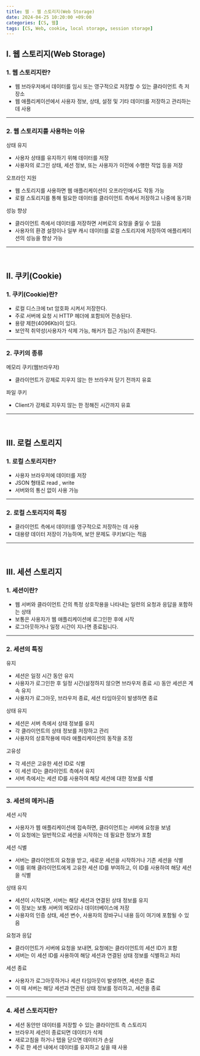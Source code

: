 ```yaml
---
title: 웹 - 웹 스토리지(Web Storage)
date: 2024-04-25 10:20:00 +09:00
categories: [CS, 웹]
tags: [CS, Web, cookie, local storage, session storage]
---
```


## Ⅰ. 웹 스토리지(Web Storage)

### 1. 웹 스토리지란?

- 웹 브라우저에서 데이터를 임시 또는 영구적으로 저장할 수 있는 클라이언트 측 저장소
- 웹 애플리케이션에서 사용자 정보, 상태, 설정 및 기타 데이터를 저장하고 관리하는 데 사용

---

### 2. 웹 스토리지를 사용하는 이유

상태 유지
- 사용자 상태를 유지하기 위해 데이터를 저장
- 사용자의 로그인 상태, 세션 정보, 또는 사용자가 이전에 수행한 작업 등을 저장

오프라인 지원
- 웹 스토리지를 사용하면 웹 애플리케이션이 오프라인에서도 작동 가능
- 로컬 스토리지를 통해 필요한 데이터를 클라이언트 측에서 저장하고 나중에 동기화

성능 향상
- 클라이언트 측에서 데이터를 저장하면 서버로의 요청을 줄일 수 있음
- 사용자의 환경 설정이나 일부 캐시 데이터를 로컬 스토리지에 저장하여 애플리케이션의 성능을 향상 가능

---
<br>

## Ⅱ. 쿠키(Cookie)

### 1. 쿠키(Cookie)란?

- 로컬 디스크에 txt 암호화 시켜서 저장한다.
- 주로 서버에 요청 시 HTTP 헤더에 포함되어 전송된다.
- 용량 제한(4096Kb)이 있다.
- 보안적 취약성(사용자가 삭제 가능, 해커가 접근 가능)이 존재한다.

---

### 2. 쿠키의 종류

메모리 쿠키(웹브라우저)
- 클라이언트가 강제로 지우지 않는 한 브라우저 닫기 전까지 유효
	
파일 쿠키
- Client가 강제로 지우지 않는 한 정해진 시간까지 유효
  
---
<br>

##  Ⅲ. 로컬 스토리지

### 1. 로컬 스토리지란?

- 사용자 브라우저에 데이터를 저장
- JSON 형태로 read , write
- 서버와의 통신 없이 사용 가능

---

### 2. 로컬 스토리지의 특징

- 클라이언트 측에서 데이터를 영구적으로 저장하는 데 사용
- 대용량 데이터 저장이 가능하며, 보안 문제도 쿠키보다는 적음

---
<br>

## Ⅲ. 세션 스토리지

### 1. 세션이란?

- 웹 서버와 클라이언트 간의 특정 상호작용을 나타내는 일련의 요청과 응답을 포함하는 상태
- 보통은 사용자가 웹 애플리케이션에 로그인한 후에 시작
- 로그아웃하거나 일정 시간이 지나면 종료됩니다.

---

### 2. 세션의 특징

유지
- 세션은 일정 시간 동안 유지
- 사용자가 로그인한 후 일정 시간(설정하지 않으면 브라우저 종료 시) 동안 세션은 계속 유지
- 사용자가 로그아웃, 브라우저 종료, 세션 타임아웃이 발생하면 종료

상태 유지
- 세션은 서버 측에서 상태 정보를 유지
- 각 클라이언트의 상태 정보를 저장하고 관리
- 사용자의 상호작용에 따라 애플리케이션의 동작을 조정
  
고유성
- 각 세션은 고유한 세션 ID로 식별
- 이 세션 ID는 클라이언트 측에서 유지
- 서버 측에서는 세션 ID를 사용하여 해당 세션에 대한 정보를 식별

---

### 3. 세션의 메커니즘

세션 시작
- 사용자가 웹 애플리케이션에 접속하면, 클라이언트는 서버에 요청을 보냄
- 이 요청에는 일반적으로 세션을 시작하는 데 필요한 정보가 포함
  
세션 식별
- 서버는 클라이언트의 요청을 받고, 새로운 세션을 시작하거나 기존 세션을 식별
- 이를 위해 클라이언트에게 고유한 세션 ID를 부여하고, 이 ID를 사용하여 해당 세션을 식별

상태 유지
- 세션이 시작되면, 서버는 해당 세션과 연결된 상태 정보를 유지
- 이 정보는 보통 서버의 메모리나 데이터베이스에 저장
- 사용자의 인증 상태, 세션 변수, 사용자의 장바구니 내용 등이 여기에 포함될 수 있음
  
요청과 응답
- 클라이언트가 서버에 요청을 보내면, 요청에는 클라이언트의 세션 ID가 포함
- 서버는 이 세션 ID를 사용하여 해당 세션과 연결된 상태 정보를 식별하고 처리
  
세션 종료
- 사용자가 로그아웃하거나 세션 타임아웃이 발생하면, 세션은 종료
- 이 때 서버는 해당 세션과 연관된 상태 정보를 정리하고, 세션을 종료

---

### 4. 세션 스토리지란?

- 세션 동안만 데이터를 저장할 수 있는 클라이언트 측 스토리지
- 브라우저 세션이 종료되면 데이터가 삭제
-  새로고침을 하거나 탭을 닫으면 데이터가 손실
- 주로 한 세션 내에서 데이터를 유지하고 싶을 때 사용
